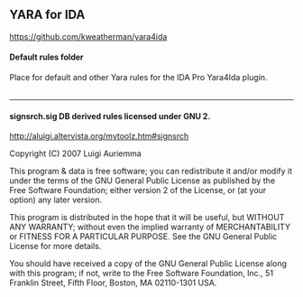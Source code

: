 
## YARA for IDA
https://github.com/kweatherman/yara4ida
#### Default rules folder

Place for default and other Yara rules for the IDA Pro Yara4Ida plugin.  
&nbsp;  

-------------------------------------------------------------------------------	

#### signsrch.sig DB derived rules licensed under GNU 2.
http://aluigi.altervista.org/mytoolz.htm#signsrch

Copyright (C) 2007 Luigi Auriemma

This program & data is free software; you can redistribute it and/or modify
it under the terms of the GNU General Public License as published by
the Free Software Foundation; either version 2 of the License, or
(at your option) any later version.

This program is distributed in the hope that it will be useful,
but WITHOUT ANY WARRANTY; without even the implied warranty of
MERCHANTABILITY or FITNESS FOR A PARTICULAR PURPOSE.  See the
GNU General Public License for more details.

You should have received a copy of the GNU General Public License along
with this program; if not, write to the Free Software Foundation, Inc.,
51 Franklin Street, Fifth Floor, Boston, MA 02110-1301 USA.




